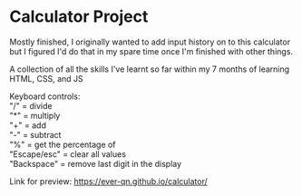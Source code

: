 # Calculator Project

Mostly finished, I originally wanted to add input history on to this calculator but I figured I'd do that in my spare time once I'm finished with other things. <br />

A collection of all the skills I've learnt so far within my 7 months of learning HTML, CSS, and JS

Keyboard controls: <br />
"/" = divide <br />
"*" = multiply <br />
"+" = add <br />
"-" = subtract <br />
"%" = get the percentage of <br />
"Escape/esc" = clear all values <br />
"Backspace" = remove last digit in the display <br />

Link for preview: https://ever-qn.github.io/calculator/
